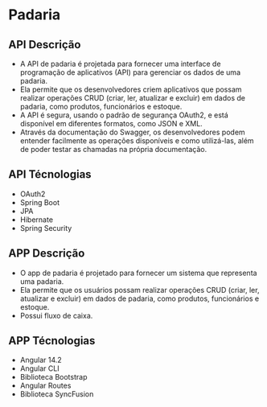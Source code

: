 # Padaria

## API Descrição

* A API de padaria é projetada para fornecer uma interface de programação de aplicativos (API) para gerenciar os dados de uma padaria. 
* Ela permite que os desenvolvedores criem aplicativos que possam realizar operações CRUD (criar, ler, atualizar e excluir) em dados de padaria, como produtos, funcionários e estoque. 
* A API é segura, usando o padrão de segurança OAuth2, e está disponível em diferentes formatos, como JSON e XML.
* Através da documentação do Swagger, os desenvolvedores podem entender facilmente as operações disponíveis e como utilizá-las, além de poder testar as chamadas na própria documentação.

## API Técnologias

* OAuth2
* Spring Boot
* JPA
* Hibernate
* Spring Security

## APP Descrição

* O app de padaria é projetado para fornecer um sistema que representa uma padaria.
* Ela permite que os usuários possam realizar operações CRUD (criar, ler, atualizar e excluir) em dados de padaria, como produtos, funcionários e estoque. 
* Possui fluxo de caixa.

## APP Técnologias

* Angular 14.2
* Angular CLI
* Biblioteca Bootstrap
* Angular Routes
* Biblioteca SyncFusion
